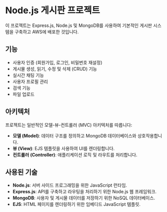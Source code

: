 # Node.js 게시판 프로젝트

이 프로젝트는 Express.js, Node.js 및 MongoDB를 사용하여 기본적인 게시판 시스템을 구축하고 AWS에 배포한 것입니다.

## 기능

- 사용자 인증 (회원가입, 로그인, 비밀번호 재설정)
- 게시물 생성, 읽기, 수정 및 삭제 (CRUD) 기능
- 실시간 채팅 기능
- 사용자 프로필 관리
- 검색 기능
- 파일 업로드

## 아키텍처

프로젝트는 일반적인 모델-뷰-컨트롤러 (MVC) 아키텍처를 따릅니다:

- **모델 (Model)**: 데이터 구조를 정의하고 MongoDB 데이터베이스와 상호작용합니다.
- **뷰 (View)**: EJS 템플릿을 사용하여 UI를 렌더링합니다.
- **컨트롤러 (Controller)**: 애플리케이션 로직 및 라우트를 처리합니다.

## 사용된 기술

- **Node.js**: 서버 사이드 프로그래밍을 위한 JavaScript 런타임.
- **Express.js**: API를 구축하고 라우팅을 처리하기 위한 Node.js 웹 프레임워크.
- **MongoDB**: 사용자 및 게시물 데이터를 저장하기 위한 NoSQL 데이터베이스.
- **EJS**: HTML 페이지를 렌더링하기 위한 임베디드 JavaScript 템플릿.


